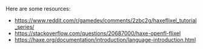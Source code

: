Here are some resources:

* https://www.reddit.com/r/gamedev/comments/2zbc2g/haxeflixel_tutorial_series/
* https://stackoverflow.com/questions/20687000/haxe-openfl-flixel
* https://haxe.org/documentation/introduction/language-introduction.html
